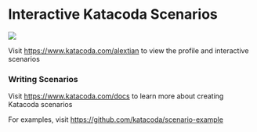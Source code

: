 # Interactive Katacoda Scenarios

[![](http://shields.katacoda.com/katacoda/alextian/count.svg)](https://www.katacoda.com/alextian "Get your profile on Katacoda.com")

Visit https://www.katacoda.com/alextian to view the profile and interactive scenarios

### Writing Scenarios
Visit https://www.katacoda.com/docs to learn more about creating Katacoda scenarios

For examples, visit https://github.com/katacoda/scenario-example
